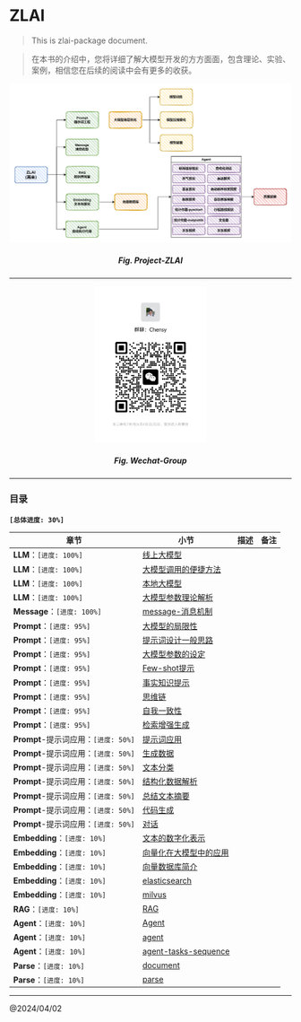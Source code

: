 # ZLAI

> This is zlai-package document.

> 在本书的介绍中，您将详细了解大模型开发的方方面面，包含理论、实验、案例，相信您在后续的阅读中会有更多的收获。

<center>
<img src="./img/zlai-overview.png" width="880px">
<h5>Fig. Project-ZLAI</h5>
</center>

-----

<center>
<img src="./img/wechat-group.jpg" width="200px">
<h5>Fig. Wechat-Group</h5>
</center>

------

<h3>目录</h3>

**`[总体进度: 30%]`**

| 章节                           | 小节                                                         | 描述 | 备注 |
|------------------------------|------------------------------------------------------------|----|----|
| **LLM**：`[进度: 100%]`         | [线上大模型](llm/zlai-llm-01.md)                                |    |    |
| **LLM**：`[进度: 100%]`         | [大模型调用的便捷方法](llm/zlai-llm-02.md)                           |    |    |
| **LLM**：`[进度: 100%]`         | [本地大模型](llm/zlai-llm-03.md)                                |    |    |
| **LLM**：`[进度: 100%]`         | [大模型参数理论解析](llm/zlai-llm-04.md)                            |    |    |
| **Message**：`[进度: 100%]`     | [message-消息机制](message/zlai-message-01.md)                 |    |    |
| **Prompt**：`[进度: 95%]`       | [大模型的局限性](prompt/zlai-prompt-01.md)                        |    |    |
| **Prompt**：`[进度: 95%]`       | [提示词设计一般思路](prompt/zlai-prompt-02.md)                      |    |    |
| **Prompt**：`[进度: 95%]`       | [大模型参数的设定](prompt/zlai-prompt-03.md)                       |    |    |
| **Prompt**：`[进度: 95%]`       | [Few-shot提示](prompt/zlai-prompt-04.md)                     |    |    |
| **Prompt**：`[进度: 95%]`       | [事实知识提示](prompt/zlai-prompt-05.md)                         |    |    |
| **Prompt**：`[进度: 95%]`       | [思维链](prompt/zlai-prompt-06.md)                            |    |    |
| **Prompt**：`[进度: 95%]`       | [自我一致性](prompt/zlai-prompt-07.md)                          |    |    |
| **Prompt**：`[进度: 95%]`       | [检索增强生成](prompt/zlai-prompt-08.md)                         |    |    |
| **Prompt**-提示词应用：`[进度: 50%]` | [提示词应用](prompt-apply/zlai-prompt-apply-01.md)              |    |    |
| **Prompt**-提示词应用：`[进度: 50%]` | [生成数据](prompt-apply/zlai-prompt-apply-02.md)               |    |    |
| **Prompt**-提示词应用：`[进度: 50%]` | [文本分类](prompt-apply/zlai-prompt-apply-03.md)               |    |    |
| **Prompt**-提示词应用：`[进度: 50%]` | [结构化数据解析](prompt-apply/zlai-prompt-apply-04.md)            |    |    |
| **Prompt**-提示词应用：`[进度: 50%]` | [总结文本摘要](prompt-apply/zlai-prompt-apply-06.md)             |    |    |
| **Prompt**-提示词应用：`[进度: 50%]` | [代码生成](prompt-apply/zlai-prompt-apply-07.md)               |    |    |
| **Prompt**-提示词应用：`[进度: 50%]` | [对话](prompt-apply/zlai-prompt-apply-08.md)                 |    |    |
| **Embedding**：`[进度: 10%]`    | [文本的数字化表示](embedding/zlai-embedding-01.md)                 |    |    |
| **Embedding**：`[进度: 10%]`    | [向量化在大模型中的应用](embedding/zlai-embedding-02.md)              |    |    |
| **Embedding**：`[进度: 10%]`    | [向量数据库简介](embedding/zlai-embedding-03.md)                  |    |    |
| **Embedding**：`[进度: 10%]`    | [elasticsearch](embedding/zlai-elasticsearch.md)           |    |    |
| **Embedding**：`[进度: 10%]`    | [milvus](embedding/milvus.md)                              |    |    |
| **RAG**：`[进度: 10%]`          | [RAG](rag/zlai-rag-01.md)                                  |    |    |
| **Agent**：`[进度: 10%]`        | [Agent](agent/zlai-agent-01.md)                            |    |    |
| **Agent**：`[进度: 10%]`        | [agent](agent/zlai-agent-rag)                               |    |    |
| **Agent**：`[进度: 10%]`        | [agent-tasks-sequence](agent/zlai-agent-03) |    |    |
| **Parse**：`[进度: 10%]`        | [document](parse/zlai-document.md)                         |    |    |
| **Parse**：`[进度: 10%]`        | [parse](parse/zlai-parse-01.md)                            |    |    |

-----
@2024/04/02

